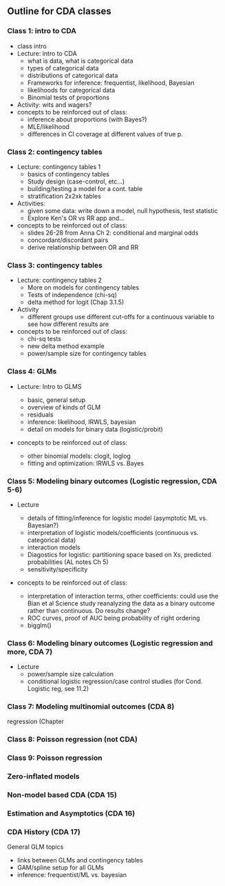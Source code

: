 ## Outline for CDA classes

### Class 1: intro to CDA

 - class intro
 - Lecture: intro to CDA
    - what is data, what is categorical data
    - types of categorical data
    - distributions of categorical data
    - Frameworks for inference: frequentist, likelihood, Bayesian
    - likelihoods for categorical data
    - Binomial tests of proportions
 - Activity: wits and wagers?
 - concepts to be reinforced out of class: 
    - inference about proportions (with Bayes?)
    - MLE/likelihood
    - differences in CI coverage at different values of true p.
 
### Class 2: contingency tables

 - Lecture: contingency tables 1
    - basics of contingency tables
    - Study design (case-control, etc...)
    - building/testing a model for a cont. table
    - stratification 2x2xk tables
 - Activities:
    - given some data: write down a model, null hypothesis, test statistic
    - Explore Ken's OR vs RR app and...
 - concepts to be reinforced out of class: 
    - slides 26-28 from Anna Ch 2: conditional and marginal odds
    - concordant/discordant pairs
    - derive relationship between OR and RR
    
### Class 3: contingency tables

 - Lecture: contingency tables 2
    - More on models for contingency tables
    - Tests of independence (chi-sq)
    - delta method for logit (Chap 3.1.5)   
 - Activity
    - different groups use different cut-offs for a continuous variable to see how different results are
 - concepts to be reinforced out of class: 
    - chi-sq tests
    - new delta method example
    - power/sample size for contingency tables

### Class 4: GLMs
 
 - Lecture: Intro to GLMS
    - basic, general setup
    - overview of kinds of GLM
    - residuals
    - inference: likelihood, IRWLS, bayesian
    - detail on models for binary data (logistic/probit)
    
 - concepts to be reinforced out of class: 
    - other binomial models: clogit, loglog
    - fitting and optimization: IRWLS vs. Bayes
    
### Class 5: Modeling binary outcomes (Logistic regression, CDA 5-6)

 - Lecture
    - details of fitting/inference for logistic model (asymptotic ML vs. Bayesian?)
    - interpretation of logistic models/coefficients (continuous vs. categorical data)
    - interaction models
    - Diagostics for logistic: partitioning space based on Xs, predicted probabilities (AL notes Ch 5)
    - sensitivity/specificity
    
 - concepts to be reinforced out of class: 
    - interpretation of interaction terms, other coefficients: could use the Bian et al Science study reanalyzing the data as a binary outcome rather than continuous. Do results change?
    - ROC curves, proof of AUC being probability of right ordering
    - bigglm()


### Class 6: Modeling binary outcomes (Logistic regression and more, CDA 7)

 - Lecture
    - power/sample size calculation
    - conditional logistic regression/case control studies (for Cond. Logistic reg, see 11.2)

### Class 7: Modeling multinomial outcomes (CDA 8)

regression (Chapter

### Class 8: Poisson regression (not CDA)

### Class 9: Poisson regression

### Zero-inflated models

### Non-model based CDA (CDA 15)

### Estimation and Asymptotics (CDA 16)

### CDA History (CDA 17)





General GLM topics
  - links between GLMs and contingency tables
  - GAM/spline setup for all GLMs
  - inference: frequentist/ML vs. bayesian

